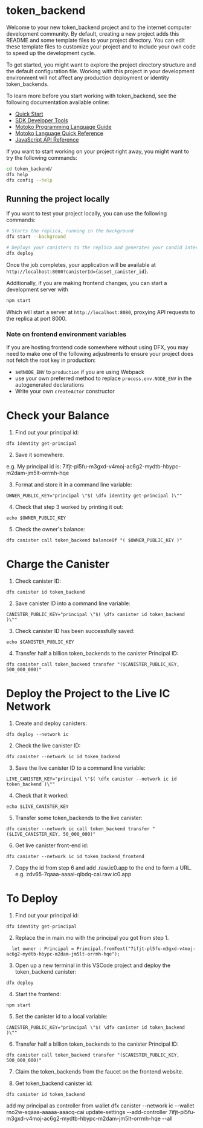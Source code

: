 # token_backend

Welcome to your new token_backend project and to the internet computer development community. By default, creating a new project adds this README and some template files to your project directory. You can edit these template files to customize your project and to include your own code to speed up the development cycle.

To get started, you might want to explore the project directory structure and the default configuration file. Working with this project in your development environment will not affect any production deployment or identity token_backends.

To learn more before you start working with token_backend, see the following documentation available online:

- [Quick Start](https://sdk.dfinity.org/docs/quickstart/quickstart-intro.html)
- [SDK Developer Tools](https://sdk.dfinity.org/docs/developers-guide/sdk-guide.html)
- [Motoko Programming Language Guide](https://sdk.dfinity.org/docs/language-guide/motoko.html)
- [Motoko Language Quick Reference](https://sdk.dfinity.org/docs/language-guide/language-manual.html)
- [JavaScript API Reference](https://erxue-5aaaa-aaaab-qaagq-cai.raw.ic0.app)

If you want to start working on your project right away, you might want to try the following commands:

```bash
cd token_backend/
dfx help
dfx config --help
```

## Running the project locally

If you want to test your project locally, you can use the following commands:

```bash
# Starts the replica, running in the background
dfx start --background

# Deploys your canisters to the replica and generates your candid interface
dfx deploy
```

Once the job completes, your application will be available at `http://localhost:8000?canisterId={asset_canister_id}`.

Additionally, if you are making frontend changes, you can start a development server with

```bash
npm start
```

Which will start a server at `http://localhost:8080`, proxying API requests to the replica at port 8000.

### Note on frontend environment variables

If you are hosting frontend code somewhere without using DFX, you may need to make one of the following adjustments to ensure your project does not fetch the root key in production:

- set`NODE_ENV` to `production` if you are using Webpack
- use your own preferred method to replace `process.env.NODE_ENV` in the autogenerated declarations
- Write your own `createActor` constructor

# Check your Balance

1. Find out your principal id:

```
dfx identity get-principal
```

2. Save it somewhere.

e.g. My principal id is: 7ifjt-pl5fu-m3gxd-v4moj-ac6g2-mydtb-hbypc-m2dam-jm5lt-orrmh-hqe

3. Format and store it in a command line variable:
```
OWNER_PUBLIC_KEY="principal \"$( \dfx identity get-principal )\""
```

4. Check that step 3 worked by printing it out:
```
echo $OWNER_PUBLIC_KEY
```

5. Check the owner's balance:
```
dfx canister call token_backend balanceOf "( $OWNER_PUBLIC_KEY )"
```

# Charge the Canister


1. Check canister ID:
```
dfx canister id token_backend
```

2. Save canister ID into a command line variable:
```
CANISTER_PUBLIC_KEY="principal \"$( \dfx canister id token_backend )\""
```

3. Check canister ID has been successfully saved:
```
echo $CANISTER_PUBLIC_KEY
```

4. Transfer half a billion token_backends to the canister Principal ID:
```
dfx canister call token_backend transfer "($CANISTER_PUBLIC_KEY, 500_000_000)"
```

# Deploy the Project to the Live IC Network

1. Create and deploy canisters:

```
dfx deploy --network ic
```

2. Check the live canister ID:
```
dfx canister --network ic id token_backend
```

3. Save the live canister ID to a command line variable:
```
LIVE_CANISTER_KEY="principal \"$( \dfx canister --network ic id token_backend )\""
```

4. Check that it worked:
```
echo $LIVE_CANISTER_KEY
```

5. Transfer some token_backends to the live canister:
```
dfx canister --network ic call token_backend transfer "($LIVE_CANISTER_KEY, 50_000_000)"
```

6. Get live canister front-end id:
```
dfx canister --network ic id token_backend_frontend
```
7. Copy the id from step 6 and add .raw.ic0.app to the end to form a URL.
e.g. zdv65-7qaaa-aaaai-qibdq-cai.raw.ic0.app


# To Deploy

1. Find out your principal id:

```
dfx identity get-principal
```

2. Replace the <REPLACE WITH YOUR PRINCIPAL> in main.mo with the principal you got from step 1.

```
  let owner : Principal = Principal.fromText("7ifjt-pl5fu-m3gxd-v4moj-ac6g2-mydtb-hbypc-m2dam-jm5lt-orrmh-hqe");
```

3. Open up a new terminal in this VSCode project and deploy the token_backend canister:

```
dfx deploy
```

4. Start the frontend:

```
npm start
```

5. Set the canister id to a local variable:

```
CANISTER_PUBLIC_KEY="principal \"$( \dfx canister id token_backend )\""
```

6. Transfer half a billion token_backends to the canister Principal ID:

```
dfx canister call token_backend transfer "($CANISTER_PUBLIC_KEY, 500_000_000)"
```

7. Claim the token_backends from the faucet on the frontend website.

8. Get token_backend canister id:

```
dfx canister id token_backend
```

add my principal as controller from wallet
dfx canister --network ic --wallet rno2w-sqaaa-aaaaa-aaacq-cai update-settings --add-controller 7ifjt-pl5fu-m3gxd-v4moj-ac6g2-mydtb-hbypc-m2dam-jm5lt-orrmh-hqe --all
